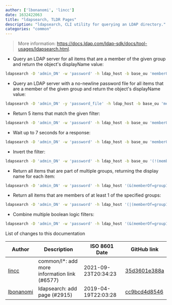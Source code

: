 ```yaml
---
author: ['lbonanomi', 'lincc']
date: 1632422063
title: "ldapsearch, TLDR Pages"
description: "ldapsearch, CLI utility for querying an LDAP directory."
categories: "common"
---
```

> More information: <https://docs.ldap.com/ldap-sdk/docs/tool-usages/ldapsearch.html>.

- Query an LDAP server for all items that are a member of the given group and return the object's displayName value:

```bash
ldapsearch -D 'admin_DN' -w 'password' -h ldap_host -b base_ou 'memberOf=group1' displayName
```

- Query an LDAP server with a no-newline password file for all items that are a member of the given group and return the object's displayName value:

```bash
ldapsearch -D 'admin_DN' -y 'password_file' -h ldap_host -b base_ou 'memberOf=group1' displayName
```

- Return 5 items that match the given filter:

```bash
ldapsearch -D 'admin_DN' -w 'password' -h ldap_host -b base_ou 'memberOf=group1' -z 5 displayName
```

- Wait up to 7 seconds for a response:

```bash
ldapsearch -D 'admin_DN' -w 'password' -h ldap_host -b base_ou 'memberOf=group1' -l 7 displayName
```

- Invert the filter:

```bash
ldapsearch -D 'admin_DN' -w 'password' -h ldap_host -b base_ou '(!(memberOf=group1))' displayName
```

- Return all items that are part of multiple groups, returning the display name for each item:

```bash
ldapsearch -D 'admin_DN' -w 'password' -h ldap_host '(&(memberOf=group1)(memberOf=group2)(memberOf=group3))' "displayName"
```

- Return all items that are members of at least 1 of the specified groups:

```bash
ldapsearch -D 'admin_DN' -w 'password' -h ldap_host '(|(memberOf=group1)(memberOf=group1)(memberOf=group3))' displayName
```

- Combine multiple boolean logic filters:

```bash
ldapsearch -D 'admin_DN' -w 'password' -h ldap_host '(&(memberOf=group1)(memberOf=group2)(!(memberOf=group3)))' displayName
```
List of changes to this documentation


Author | Description | ISO 8601 Date | GitHub link
------|-----|-----|-----
[lincc](mailto:46962923+blueskyson@users.noreply.github.com) | common/l*: add more information link (#6577) | 2021-09-23T20:34:23 | [35d3601e388a](https://github.com/tldr-pages/tldr/commit/35d3601e388ad4b54affea092d6dd4f0a8be37d2)
[lbonanomi](mailto:5369016+lbonanomi@users.noreply.github.com) | ldapsearch: add page (#2915) | 2019-04-19T22:03:28 | [cc9bcd4d8546](https://github.com/tldr-pages/tldr/commit/cc9bcd4d854649b61168dfdbc8eab2e748ba317a)

